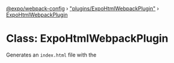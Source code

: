 [@expo/webpack-config](../README.md) › ["plugins/ExpoHtmlWebpackPlugin"](../modules/_plugins_expohtmlwebpackplugin_.md) › [ExpoHtmlWebpackPlugin](_plugins_expohtmlwebpackplugin_.expohtmlwebpackplugin.md)

# Class: ExpoHtmlWebpackPlugin

Generates an `index.html` file with the <script> injected.

## Hierarchy

* HtmlWebpackPlugin

  ↳ **ExpoHtmlWebpackPlugin**

## Implements

* Plugin

## Index

### Interfaces

* [Hooks](../interfaces/_plugins_expohtmlwebpackplugin_.expohtmlwebpackplugin.hooks.md)
* [Options](../interfaces/_plugins_expohtmlwebpackplugin_.expohtmlwebpackplugin.options.md)
* [TemplateParametersAssets](../interfaces/_plugins_expohtmlwebpackplugin_.expohtmlwebpackplugin.templateparametersassets.md)

### Type aliases

* [Config](_plugins_expohtmlwebpackplugin_.expohtmlwebpackplugin.md#static-config)
* [MinifyConfig](_plugins_expohtmlwebpackplugin_.expohtmlwebpackplugin.md#static-minifyconfig)
* [MinifyOptions](_plugins_expohtmlwebpackplugin_.expohtmlwebpackplugin.md#static-minifyoptions)

### Constructors

* [constructor](_plugins_expohtmlwebpackplugin_.expohtmlwebpackplugin.md#constructor)

### Methods

* [apply](_plugins_expohtmlwebpackplugin_.expohtmlwebpackplugin.md#apply)

## Type aliases

### `Static` Config

Ƭ **Config**: *[Options](../interfaces/_plugins_expohtmlwebpackplugin_.expohtmlwebpackplugin.options.md)*

Defined in node_modules/@types/html-webpack-plugin/index.d.ts:185

**`deprecated`** use Options

___

### `Static` MinifyConfig

Ƭ **MinifyConfig**: *[MinifyOptions](_plugins_expohtmlwebpackplugin_.expohtmlwebpackplugin.md#static-minifyoptions)*

Defined in node_modules/@types/html-webpack-plugin/index.d.ts:183

**`deprecated`** use MinifyOptions

___

### `Static` MinifyOptions

Ƭ **MinifyOptions**: *HtmlMinifierOptions*

Defined in node_modules/@types/html-webpack-plugin/index.d.ts:22

## Constructors

###  constructor

\+ **new ExpoHtmlWebpackPlugin**(`env`: [Environment](../modules/_types_.md#environment)): *[ExpoHtmlWebpackPlugin](_plugins_expohtmlwebpackplugin_.expohtmlwebpackplugin.md)*

*Overrides void*

*Defined in [packages/webpack-config/src/plugins/ExpoHtmlWebpackPlugin.ts:25](https://github.com/expo/expo-cli/blob/61a3bbc1/packages/webpack-config/src/plugins/ExpoHtmlWebpackPlugin.ts#L25)*

**Parameters:**

Name | Type |
------ | ------ |
`env` | [Environment](../modules/_types_.md#environment) |

**Returns:** *[ExpoHtmlWebpackPlugin](_plugins_expohtmlwebpackplugin_.expohtmlwebpackplugin.md)*

## Methods

###  apply

▸ **apply**(`compiler`: Compiler): *void*

*Inherited from [ExpoHtmlWebpackPlugin](_plugins_expohtmlwebpackplugin_.expohtmlwebpackplugin.md).[apply](_plugins_expohtmlwebpackplugin_.expohtmlwebpackplugin.md#apply)*

*Overrides [ExpoDefinePlugin](_plugins_expodefineplugin_.expodefineplugin.md).[apply](_plugins_expodefineplugin_.expodefineplugin.md#apply)*

Defined in node_modules/@types/html-webpack-plugin/index.d.ts:18

**Parameters:**

Name | Type |
------ | ------ |
`compiler` | Compiler |

**Returns:** *void*
